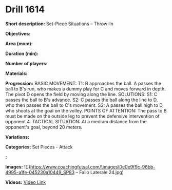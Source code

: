 # Drill 1614

**Short description:**
Set-Piece Situations – Throw-In

**Objectives:**


**Area (mxm):**


**Duration (min):**


**Number of players:**


**Materials:**


**Progression:**
BASIC MOVEMENT: T1: B approaches the ball. A passes the ball to B's run, who makes a dummy play for C and moves forward in depth. The pivot D opens the field by moving along the line. SOLUTIONS: S1: C passes the ball to B's advance. S2: C passes the ball along the line to D, who then passes the ball to C's movement. S3: A passes the ball high to D, who shoots at the goal on the volley. POINTS OF ATTENTION: The pass to B must be made on the outside leg to prevent the defensive intervention of opponent 4. TACTICAL SITUATION: At a medium distance from the opponent's goal, beyond 20 meters.

**Variations:**


**Categories:**
Set Pieces - Attack

**:**


**Images:**
![](https://www.coachingfutsal.com/\images\0e0e9f9c-96bb-4995-a1fe-045230a10449_SP83 – Fallo Laterale 24.jpg)

**Videos:**
[Video Link](https://www.youtube.com/embed/9YtR6xKYe3w)

